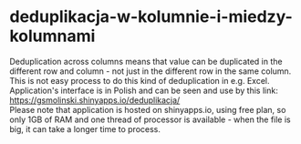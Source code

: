 # deduplikacja-w-kolumnie-i-miedzy-kolumnami
Deduplication across columns means that value can be duplicated in the different row and column - not just in the different row in the same column. This is not easy process to do this kind of deduplication in e.g. Excel. Application's interface is in Polish and can be seen and use by this link: https://gsmolinski.shinyapps.io/deduplikacja/  
Please note that application is hosted on shinyapps.io, using free plan, so only 1GB of RAM and one thread of processor is available - when the file is big, it can take a longer time to process.
